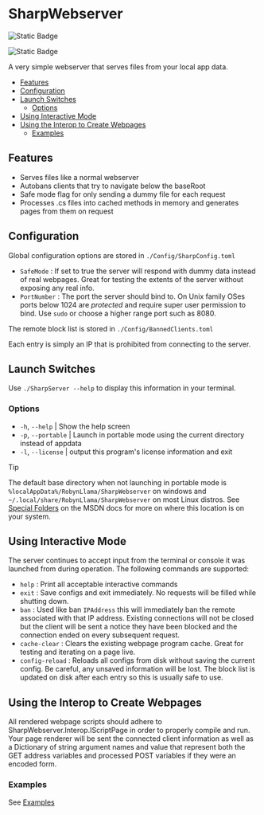 # SharpWebserver

![Static Badge](https://img.shields.io/badge/Language-C%23-blue?style=flat-square&logo=sharp)

![Static Badge](https://img.shields.io/badge/License-GPLv3-orange?style=flat-square&logo=gnuemacs)

A very simple webserver that serves files from your local app data.

- [Features](#features)
- [Configuration](#configuration)
- [Launch Switches](#launch-switches)
  - [Options](#options)
- [Using Interactive Mode](#using-interactive-mode)
- [Using the Interop to Create Webpages](#using-the-interop-to-create-webpages)
  - [Examples](#examples)

## Features

- Serves files like a normal webserver
- Autobans clients that try to navigate below the baseRoot
- Safe mode flag for only sending a dummy file for each request
- Processes .cs files into cached methods in memory and generates pages from them on request

## Configuration

Global configuration options are stored in `./Config/SharpConfig.toml`

- `SafeMode` : If set to true the server will respond with dummy data instead of real webpages. Great for testing the extents of the server without exposing any real info.
- `PortNumber` : The port the server should bind to. On Unix family OSes ports below 1024 are *protected* and require super user permission to bind. Use `sudo` or choose a higher range port such as 8080.

The remote block list is stored in `./Config/BannedClients.toml`

Each entry is simply an IP that is prohibited from connecting to the server.

## Launch Switches

Use `./SharpServer --help` to display this information in your terminal.

### Options

- `-h`, `--help`          | Show the help screen
- `-p`, `--portable`      | Launch in portable mode using the current directory instead of appdata
- `-l`, `--license`       | output this program's license information and exit
  
> [!TIP]
>
> The default base directory when not launching in portable mode is `%localAppData%/RobynLlama/SharpWebserver` on windows and `~/.local/share/RobynLlama/SharpWebserver` on most Linux distros. See [Special Folders](https://learn.microsoft.com/en-us/dotnet/api/system.environment.getfolderpath?view=net-8.0) on the MSDN docs for more on where this location is on your system.

## Using Interactive Mode

The server continues to accept input from the terminal or console it was launched from during operation. The following commands are supported:

- `help` : Print all acceptable interactive commands
- `exit` : Save configs and exit immediately. No requests will be filled while shutting down.
- `ban` : Used like ban `IPAddress` this will immediately ban the remote associated with that IP address. Existing connections will not be closed but the client will be sent a notice they have been blocked and the connection ended on every subsequent request.
- `cache-clear` : Clears the existing webpage program cache. Great for testing and iterating on a page live.
- `config-reload` : Reloads all configs from disk without saving the current config. Be careful, any unsaved information will be lost. The block list is updated on disk after each entry so this is usually safe to use.

## Using the Interop to Create Webpages

All rendered webpage scripts should adhere to SharpWebserver.Interop.IScriptPage in order to properly compile and run. Your page renderer will be sent the connected client information as well as a Dictionary of string argument names and value that represent both the GET address variables and processed POST variables if they were an encoded form.

### Examples

See [Examples](src/ExamplePages/README.md)
